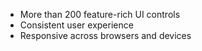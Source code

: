 * More than 200 feature-rich UI controls
* Consistent user experience
* Responsive across browsers and devices
